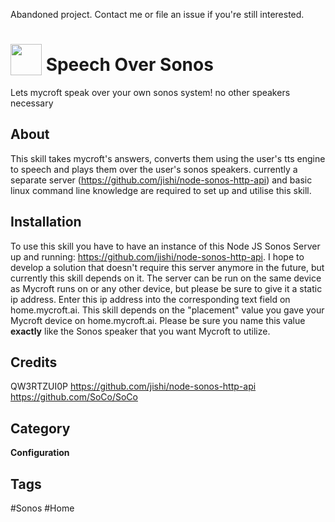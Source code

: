 Abandoned project. Contact me or file an issue if you're still interested.
# <img src="https://raw.githack.com/FortAwesome/Font-Awesome/master/svgs/solid/comments.svg" card_color="#222222" width="50" height="50" style="vertical-align:bottom"/> Speech Over Sonos
Lets mycroft speak over your own sonos system! no other speakers necessary

## About
This skill takes mycroft's answers, converts them using the user's tts engine to speech and plays them over the user's sonos speakers. currently a separate server (https://github.com/jishi/node-sonos-http-api) and basic linux command line knowledge are required to set up and utilise this skill.

## Installation
To use this skill you have to have an instance of this Node JS Sonos Server up and running: https://github.com/jishi/node-sonos-http-api. I hope to develop a solution that doesn't require this server anymore in the future, but currently this skill depends on it. The server can be run on the same device as Mycroft runs on or any other device, but please be sure to give it a static ip address. Enter this ip address into the corresponding text field on home.mycroft.ai.
This skill depends on the "placement" value you gave your Mycroft device on home.mycroft.ai. Please be sure you name this value **exactly** like the Sonos speaker that you want Mycroft to utilize.

## Credits
QW3RTZUI0P
https://github.com/jishi/node-sonos-http-api
https://github.com/SoCo/SoCo 

## Category
**Configuration**

## Tags
#Sonos
#Home

